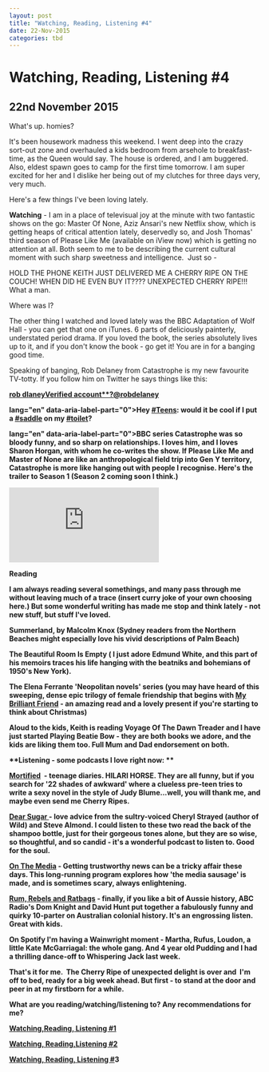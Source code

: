 ```yaml
---
layout: post
title: "Watching, Reading, Listening #4"
date: 22-Nov-2015
categories: tbd
---
```


# Watching, Reading, Listening #4

## 22nd November 2015

What's up. homies?

It's been housework madness this weekend. I went deep into the crazy sort-out zone and overhauled a kids bedroom from arsehole to breakfast-time,   as the Queen would say. The house is ordered, and I am buggered. Also, eldest spawn goes to camp for the first time tomorrow. I am super excited for her and I dislike her being out of my clutches for three days very, very much.

Here's a few things I've been loving lately.

**Watching** - I am in a place of televisual joy at the minute with two fantastic shows on the go: Master Of None, Aziz Ansari's new Netflix show, which is getting heaps of critical attention lately, deservedly so, and Josh Thomas' third season of Please Like Me (available on iView now) which is getting no attention at all. Both seem to me to be describing the current cultural moment with such sharp sweetness and intelligence.  Just so -

HOLD THE PHONE KEITH JUST DELIVERED ME A CHERRY RIPE ON THE COUCH! WHEN DID HE EVEN BUY IT???? UNEXPECTED CHERRY RIPE!!! What a man.

Where was I?

The other thing I watched and loved lately was the BBC Adaptation of Wolf Hall - you can get that one on iTunes. 6 parts of deliciously painterly, understated period drama. If you loved the book, the series absolutely lives up to it, and if you don't know the book - go get it! You are in for a banging good time.

Speaking of banging, Rob Delaney from Catastrophe is my new favourite TV-totty. If you follow him on Twitter he says things like this:





<div data-user-id="22084427" data-screen-name="robdelaney" data-name="rob delaney" data-protected="false"><a href="https://twitter.com/robdelaney" data-user-id="22084427"><strong data-aria-label-part="">rob dlaneyVerified account**?@robdelaney</a>





lang="en" data-aria-label-part="0">Hey <a dir="ltr" href="https://twitter.com/hashtag/Teens?src=hash" data-query-source="hashtag_click">#Teens</a>: would it be cool if I put a <a dir="ltr" href="https://twitter.com/hashtag/saddle?src=hash" data-query-source="hashtag_click">#saddle</a> on my <a dir="ltr" href="https://twitter.com/hashtag/toilet?src=hash" data-query-source="hashtag_click">#toilet</a>?

lang="en" data-aria-label-part="0">BBC series Catastrophe was so bloody funny, and so sharp on relationships. I loves him, and I loves Sharon Horgan, with whom he co-writes the show. If Please Like Me and Master of None are like an anthropological field trip into Gen Y territory, Catastrophe is more like hanging out with people I recognise. Here's the trailer to Season 1 (Season 2 coming soon I think.)

<iframe src='https://www.youtube.com/embed/bfccan1k2_4' frameborder='0' gesture='media' allow='encrypted-media' allowfullscreen></iframe>

**Reading**

I am always reading several somethings, and many pass through me without leaving much of a trace (insert curry joke of your own choosing here.) But some wonderful writing has made me stop and think lately - not new stuff, but stuff I've loved.

Summerland, by Malcolm Knox (Sydney readers from the Northern Beaches might especially love his vivid descriptions of Palm Beach)

The Beautiful Room Is Empty ( I just adore Edmund White, and this part of his memoirs traces his life hanging with the beatniks and bohemians of 1950's New York).

The Elena Ferrante 'Neopolitan novels' series (you may have heard of this sweeping, dense epic trilogy of female friendship that begins with <a href="http://www.goodreads.com/book/show/13586707-my-brilliant-friend">My Brilliant Friend</a> - an amazing read and a lovely present if you're starting to think about Christmas)

Aloud to the kids, Keith is reading Voyage Of The Dawn Treader and I have just started Playing Beatie Bow - they are both books we adore, and the kids are liking them too. Full Mum and Dad endorsement on both.

**Listening - some podcasts I love right now: **

<a href="http://getmortified.com/podcast/">Mortified</a>  - teenage diaries. HILARI HORSE. They are all funny, but if you search for '22 shades of awkward' where a clueless pre-teen tries to write a sexy novel in the style of Judy Blume...well, you will thank me, and maybe even send me Cherry Ripes.

<a href="http://www.wbur.org/series/dear-sugar">Dear Sugar </a>- love advice from the sultry-voiced Cheryl Strayed (author of Wild) and Steve Almond. I could listen to these two read the back of the shampoo bottle, just for their gorgeous tones alone, but they are so wise, so thoughtful, and so candid - it's a wonderful podcast to listen to. Good for the soul.

<a href="http://www.onthemedia.org/podcast/">On The Media</a> - Getting trustworthy news can be a tricky affair these days. This long-running program explores how 'the media sausage' is made, and is sometimes scary, always enlightening.

<a href="https://itunes.apple.com/au/podcast/rum-rebels-ratbags/id998256644?mt=2">Rum, Rebels and Ratbags</a> - finally, if you like a bit of Aussie history, ABC Radio's Dom Knight and David Hunt put together a fabulously funny and quirky 10-parter on Australian colonial history. It's an engrossing listen. Great with kids.

On Spotify I'm having a Wainwright moment - Martha, Rufus, Loudon, a little Kate McGarriagal: the whole gang. And 4 year old Pudding and I had a thrilling dance-off to Whispering Jack last week.

That's it for me.  The Cherry Ripe of unexpected delight is over and  I'm off to bed, ready for a big week ahead. But first - to stand at the door and peer in at my firstborn for a while.

What are you reading/watching/listening to? Any recommendations for me?

<a href="http://mogantosh.com/watching-reading-listening-cooking/">Watching,Reading, Listening #1</a>

<a href="http://mogantosh.com/great-stuff-to-watch-read-and-listen-to-this-week/">Watching, Reading,Listening #2</a>

<a href="http://mogantosh.com/watching-reading-listening-1/">Watching, Reading, Listening #</a>3
